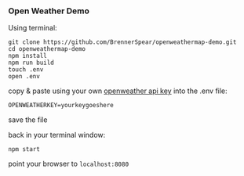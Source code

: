 
### Open Weather Demo

Using terminal:

```
git clone https://github.com/BrennerSpear/openweathermap-demo.git
cd openweathermap-demo
npm install
npm run build
touch .env
open .env
```

copy & paste using your own [openweather api key](http://openweathermap.org/appid) into the .env file:
```
OPENWEATHERKEY=yourkeygoeshere
```
save the file

back in your terminal window:
```
npm start
```

point your browser to ```localhost:8080```
